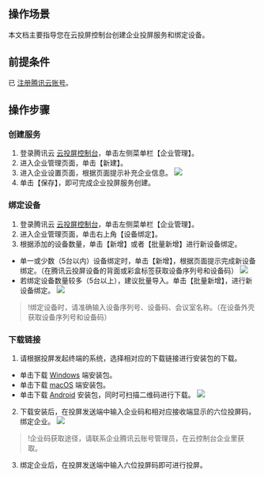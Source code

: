 ## 操作场景
本文档主要指导您在云投屏控制台创建企业投屏服务和绑定设备。

## 前提条件
已 [注册腾讯云账号](https://cloud.tencent.com/document/product/378/17985)。

## 操作步骤
### 创建服务
1. 登录腾讯云 [云投屏控制台](https://console.cloud.tencent.com/tcd)，单击左侧菜单栏【企业管理】。
2. 进入企业管理页面，单击【新建】。
3. 进入企业设置页面，根据页面提示补充企业信息。
![](https://main.qcloudimg.com/raw/05fdde31e828bdbf860f0cb3d02c24aa.png) 
4. 单击【保存】，即可完成企业投屏服务创建。


### 绑定设备
1. 登录腾讯云 [云投屏控制台](https://console.cloud.tencent.com/tcd)，单击左侧菜单栏【企业管理】。
2. 进入企业管理页面，单击右上角【设备绑定】。
3. 根据添加的设备数量，单击【新增】或者【批量新增】进行新设备绑定。
 - 单一或少数（5台以内）设备绑定时，单击【新增】，根据页面提示完成新设备绑定。（在腾讯云投屏设备的背面或彩盒标签获取设备序列号和设备码）
![](https://main.qcloudimg.com/raw/9ae2dc4d47c09c12258d086d33bbc04e.png) 
 - 若绑定设备数量较多（5台以上），建议批量导入。单击【批量新增】，进行新设备绑定。
![](https://main.qcloudimg.com/raw/e0d6c86acf37cd5416beb08863b885d2.png) 

>!绑定设备时，请准确输入设备序列号、设备码、会议室名称。（在设备外壳获取设备序列号和设备码）


### 下载链接
1. 请根据投屏发起终端的系统，选择相对应的下载链接进行安装包的下载。
 - 单击下载 [Windows](https://download.wecast.qq.com/tcd/app/TencentCloudDisplaySetup_2.1.5.7.exe) 端安装包。
 - 单击下载 [macOS](https://download.wecast.qq.com/tcd/app/TencentCloudDisplay_2.1.5.8.dmg) 端安装包。
 - 单击下载 [Android](https://download.wecast.qq.com/tcd/app/TencentCloudDisplay_2.1.5.11.apk) 安装包，同时可扫描二维码进行下载。
![](https://main.qcloudimg.com/raw/b911fafebb01ef05ad3afb14b871d2cf.jpg)
2. 下载安装后，在投屏发送端中输入企业码和相对应接收端显示的六位投屏码，绑定企业。
![](https://main.qcloudimg.com/raw/1a06d1c5f10cfb94eceae244d8fc1901.jpg)
>!企业码获取途径，请联系企业腾讯云账号管理员，在云控制台企业里获取。
3. 绑定企业后，在投屏发送端中输入六位投屏码即可进行投屏。
